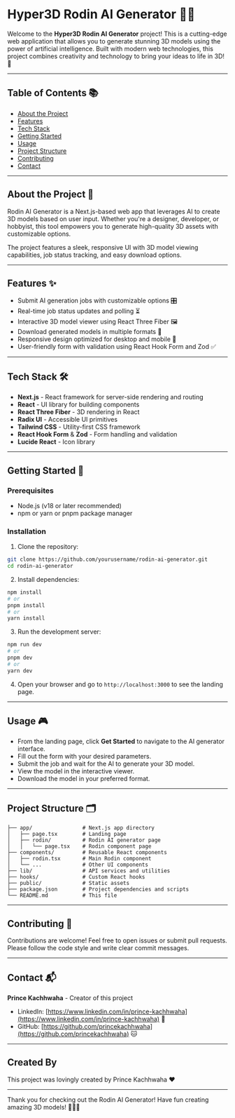 # Hyper3D Rodin AI Generator 🤖🎨

Welcome to the **Hyper3D Rodin AI Generator** project! This is a cutting-edge web application that allows you to generate stunning 3D models using the power of artificial intelligence. Built with modern web technologies, this project combines creativity and technology to bring your ideas to life in 3D! 🚀

---

## Table of Contents 📚

- [About the Project](#about-the-project)
- [Features](#features)
- [Tech Stack](#tech-stack)
- [Getting Started](#getting-started)
- [Usage](#usage)
- [Project Structure](#project-structure)
- [Contributing](#contributing)
- [Contact](#contact)

---

## About the Project 🧠

Rodin AI Generator is a Next.js-based web app that leverages AI to create 3D models based on user input. Whether you're a designer, developer, or hobbyist, this tool empowers you to generate high-quality 3D assets with customizable options.

The project features a sleek, responsive UI with 3D model viewing capabilities, job status tracking, and easy download options.

---

## Features ✨

- Submit AI generation jobs with customizable options 🎛️
- Real-time job status updates and polling ⏳
- Interactive 3D model viewer using React Three Fiber 🖼️
- Download generated models in multiple formats 💾
- Responsive design optimized for desktop and mobile 📱
- User-friendly form with validation using React Hook Form and Zod ✅

---

## Tech Stack 🛠️

- **Next.js** - React framework for server-side rendering and routing
- **React** - UI library for building components
- **React Three Fiber** - 3D rendering in React
- **Radix UI** - Accessible UI primitives
- **Tailwind CSS** - Utility-first CSS framework
- **React Hook Form** & **Zod** - Form handling and validation
- **Lucide React** - Icon library

---

## Getting Started 🚀

### Prerequisites

- Node.js (v18 or later recommended)
- npm or yarn or pnpm package manager

### Installation

1. Clone the repository:

```bash
git clone https://github.com/yourusername/rodin-ai-generator.git
cd rodin-ai-generator
```

2. Install dependencies:

```bash
npm install
# or
pnpm install
# or
yarn install
```

3. Run the development server:

```bash
npm run dev
# or
pnpm dev
# or
yarn dev
```

4. Open your browser and go to `http://localhost:3000` to see the landing page.

---

## Usage 🎮

- From the landing page, click **Get Started** to navigate to the AI generator interface.
- Fill out the form with your desired parameters.
- Submit the job and wait for the AI to generate your 3D model.
- View the model in the interactive viewer.
- Download the model in your preferred format.

---

## Project Structure 🗂️

```
├── app/                # Next.js app directory
│   ├── page.tsx        # Landing page
│   ├── rodin/          # Rodin AI generator page
│   │   └── page.tsx    # Rodin component page
├── components/         # Reusable React components
│   ├── rodin.tsx       # Main Rodin component
│   └── ...             # Other UI components
├── lib/                # API services and utilities
├── hooks/              # Custom React hooks
├── public/             # Static assets
├── package.json        # Project dependencies and scripts
└── README.md           # This file
```

---

## Contributing 🤝

Contributions are welcome! Feel free to open issues or submit pull requests. Please follow the code style and write clear commit messages.

---

## Contact 📬

**Prince Kachhwaha** - Creator of this project

- LinkedIn: [https://www.linkedin.com/in/prince-kachhwaha](https://www.linkedin.com/in/prince-kachhwaha) 🔗
- GitHub: [https://github.com/princekachhwaha](https://github.com/princekachhwaha) 🐱

---

## Created By

This project was lovingly created by Prince Kachhwaha ❤️

---

Thank you for checking out the Rodin AI Generator! Have fun creating amazing 3D models! 🎉🎉🎉
